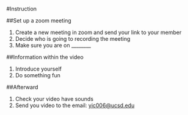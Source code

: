 #Instruction

##Set up a zoom meeting

1. Create a new meeting in zoom and send your link to your member
2. Decide who is going to recording the meeting
3. Make sure you are on ________

##Information within the video

1. Introduce yourself
2. Do something fun

##Afterward
1. Check your video have sounds
2. Send you video to the email: yic006@ucsd.edu
